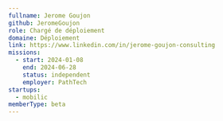 ```yaml
---
fullname: Jerome Goujon
github: JeromeGoujon
role: Chargé de déploiement
domaine: Déploiement
link: https://www.linkedin.com/in/jerome-goujon-consulting
missions:
  - start: 2024-01-08
    end: 2024-06-28
    status: independent
    employer: PathTech
startups:
  - mobilic
memberType: beta
---
```


